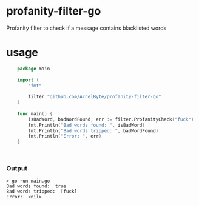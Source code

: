 
# profanity-filter-go
Profanity filter to check if a message contains blacklisted words

# usage
```go
    package main
    
    import (
        "fmt"
    
        filter "github.com/AccelByte/profanity-filter-go"
    )
    
    func main() {
        isBadWord, badWordFound, err := filter.ProfanityCheck("fuck")
        fmt.Println("Bad words found: ", isBadWord)
        fmt.Println("Bad words tripped: ", badWordFound)
        fmt.Println("Error: ", err)
    }

    
```
### Output
```
> go run main.go
Bad words found:  true
Bad words tripped:  [fuck]
Error:  <nil>
```
